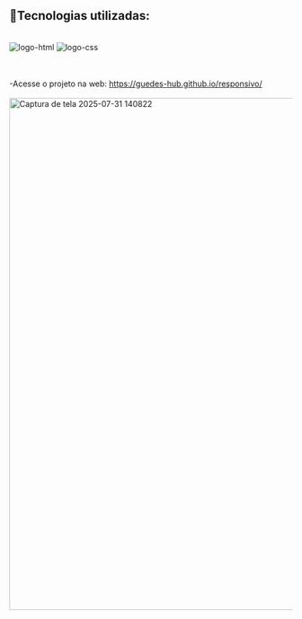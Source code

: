 <br>
<br>


<h2>🤖Tecnologias utilizadas:</h2>
<br>

 <img src="https://img.shields.io/badge/HTML5-E34F26?style=for-the-badge&logo=html5&logoColor=white" alt="logo-html"  />
 <img src="https://img.shields.io/badge/CSS3-1572B6?style=for-the-badge&logo=css3&logoColor=white" alt="logo-css" />

<br>
<br>
<br>
 
-Acesse o projeto na web: https://guedes-hub.github.io/responsivo/
<br>
<br>
<img width="1717" height="912" alt="Captura de tela 2025-07-31 140822" src="https://github.com/user-attachments/assets/729cbccb-a8d6-4763-b246-e6dd977bcaa9" />
